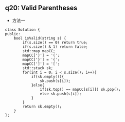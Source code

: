 ## q20: Valid Parentheses
- 方法一
<pre><code>class Solution {
public:
    bool isValid(string s) {
        if(s.size() == 0) return true;
        if(s.size() & 1) return false;
        std::map<char, char> mapCC;
        mapCC[')'] = '(';
        mapCC['}'] = '{';
        mapCC[']'] = '[';
        std::stack<char> sk;
        for(int i = 0; i < s.size(); i++){
            if(sk.empty()){
                sk.push(s[i]);
            }else{
                if(sk.top() == mapCC[s[i]]) sk.pop();
                else sk.push(s[i]);
            }
        }
        return sk.empty();
    }
};
</code></pre>